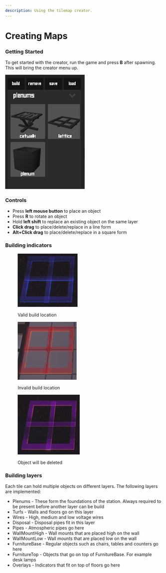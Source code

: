 ```yaml
---
description: Using the tilemap creator.
---
```


# Creating Maps

### Getting Started

To get started with the creator, run the game and press **B** after spawning. This will bring the creator menu up.

![](<../.gitbook/assets/image (38).png>)



### Controls

* Press **left mouse button** to place an object
* Press **R** to rotate an object&#x20;
* Hold **left shift** to replace an existing object on the same layer
* **Click drag** to place/delete/replace in a line form
* **Alt+Click drag** to place/delete/replace in a square form

### Building indicators

<div align="left">

<figure><img src="../.gitbook/assets/image (29).png" alt=""><figcaption><p>Valid build location</p></figcaption></figure>

 

<figure><img src="../.gitbook/assets/image (24).png" alt=""><figcaption><p>Invalid build location</p></figcaption></figure>

 

<figure><img src="../.gitbook/assets/image (27).png" alt=""><figcaption><p>Object will be deleted</p></figcaption></figure>

</div>

### Building layers

Each tile can hold multiple objects on different layers. The following layers are implemented:

* Plenums - These form the foundations of the station. Always required to be present before another layer can be build
* Turfs - Walls and floors go on this layer
* Wires - High, medium and low voltage wires
* Disposal - Disposal pipes fit in this layer
* Pipes - Atmospheric pipes go here
* WallMountHigh - Wall mounts that are placed high on the wall
* WallMountLow - Wall mounts that are placed low on the wall
* FurnitureBase - Regular objects such as chairs, tables and counters go here
* FurnitureTop - Objects that go on top of FurnitureBase. For example desk lamps
* Overlays - Indicators that fit on top of floors go here
